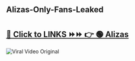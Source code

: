 
 ## Alizas-Only-Fans-Leaked

# <h2><a href="https://clipsfans.com/Alizas&ref=git">🔗 Click to LINKS ⏩⏩ 👉 🟢 Alizas </a></h2>

<a href="https://clipsfans.com/Alizas&ref=git" rel="nofollow" data-target="animated-image.originalLink"><img src="https://i.ibb.co.com/xMMVF88/686577567.gif" alt="Viral Video Original" style="max-width: 100%; display: inline-block;" data-target="animated-image.originalImage"></a>
